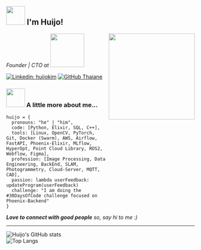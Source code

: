 <h2> <img src="https://media.giphy.com/media/MPxg9U887PS0B8XT4J/giphy.gif" width="50"> I'm Huijo!</h2>
<img align='right' src="https://media.giphy.com/media/bAQH7WXKqtIBrPs7sR/giphy.gif" width="230">
<p><em>Founder | CTO at <a href="https://www.hexafarms.com"><img src="https://uploads-ssl.webflow.com/63a4be61a711d89302c426e0/63b1b714b337a6828e218a69_logo-hd-in-black-p-2000.png" width="90"></a>
</em></p>

[![Linkedin: huijokim](https://img.shields.io/badge/-ccomkhj-blue?style=flat-square&logo=Linkedin&logoColor=white&link=https://www.linkedin.com/in/khj17/)](https://www.linkedin.com/in/khj17/)
[![GitHub Thaiane](https://img.shields.io/github/followers/ccomkhj?label=follow&style=social)](https://github.com/ccomkhj)


### <img src="https://media.giphy.com/media/SZHwh5YOmhJ3MVyhtD/giphy.gif" width="50"> A little more about me...  

```
huijo = {
  pronouns: "he" | "him",
  code: [Python, Elixir, SQL, C++],
  tools: [Linux, OpenCV, PyTorch, Git, Docker (Swarm), AWS, Airflow, FastAPI, Phoenix-Elixir, MLflow, HyperOpt, Point Cloud Library, ROS2, Webflow, Figma],
  profession: [Image Processing, Data Engineering, BackEnd, SLAM, Photogrammetry, Cloud-Server, MQTT, CAD],
  passion: lambda userFeedback: updateProgram(userFeedback)
  challenge: "I am doing the #30DaysOfCode challenge focused on Phoenix-Backend"
}
```

<em><b>Love to connect with good people</b> so, say hi to me</b> :)</em> 

---

![Huijo's GitHub stats](https://github-readme-stats.vercel.app/api?username=ccomkhj&show_icons=true&theme=radical&include_all_commits=true) </br>
![Top Langs](https://github-readme-stats.vercel.app/api/top-langs/?username=ccomkhj&layout=compact&hide=jupyter%20notebook)
